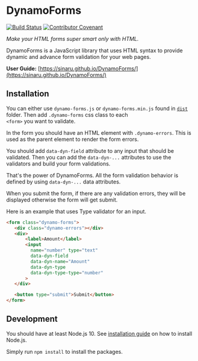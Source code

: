 # DynamoForms

[![Build Status](https://travis-ci.org/sinaru/DynamoForms.svg?branch=master)](https://travis-ci.org/sinaru/DynamoForms)
[![Contributor Covenant](https://img.shields.io/badge/Contributor%20Covenant-v1.4%20adopted-ff69b4.svg)](code-of-conduct.md)

_Make your HTML forms super smart only with HTML._ 

DynamoForms is a JavaScript library that uses HTML syntax to provide dynamic and advance form validation for your 
web pages. 

**User Guide:** [https://sinaru.github.io/DynamoForms/](https://sinaru.github.io/DynamoForms/)

## Installation

You can either use `dynamo-forms.js` or `dynamo-forms.min.js` found in 
[`dist`](https://github.com/sinaru/DynamoForms/tree/master/dist) folder. Then add `.dynamo-forms` css class to each  
`<form>` you want to validate. 

In the form you should have an HTML element with `.dynamo-errors`. This is used as the parent element to render the 
form errors.

You should add `data-dyn-field` attribute to any input that should be validated. Then you can add the `data-dyn-...` 
attributes to use the validators and build your form validations.

That's the power of DynamoForms. All the form validation behavior is defined by using `data-dyn-...` data attributes.

When you submit the form, if there are any validation errors, they will be displayed otherwise the form will get submit.

Here is an example that uses Type validator for an input.

```html
<form class="dynamo-forms">
   <div class="dynamo-errors"></div>
   <div>
       <label>Amount</label>
       <input 
         name="number" type="text"
         data-dyn-field
         data-dyn-name="Amount"
         data-dyn-type
         data-dyn-type-type="number"
       >
   </div>

   <button type="submit">Submit</button>
</form>
```

## Development

You should have at least Node.js 10. See [installation guide](https://nodejs.org/en/download/package-manager/#debian-and-ubuntu-based-linux-distributions-enterprise-linux-fedora-and-snap-packages)
on how to install Node.js.

Simply run `npm install` to install the packages.
